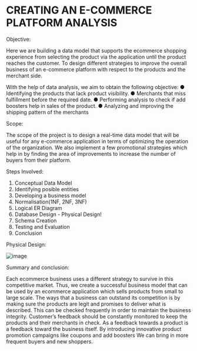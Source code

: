 # CREATING AN E-COMMERCE PLATFORM ANALYSIS
Objective:

Here we are building a data model that supports the ecommerce shopping experience from selecting the product via the application until the product reaches the customer. To design different strategies to improve the overall business of an e-commerce platform with respect to the products and the merchant side. 

With the help of data analysis, we aim to obtain the following objective:
●	Identifying the products that lack product visibility.
●	Merchants that miss fulfillment before the required date.
●	Performing analysis to check if add boosters help in sales of the product.
●	Analyzing and improving the shipping pattern of the merchants

Scope:

The scope of the project is to design a real-time data model that will be useful for any e-commerce application in terms of optimizing the operation of the organization. We also implement a few promotional strategies which help in by finding the area of improvements to increase the number of buyers from their platform.

Steps Involved:

1. Conceptual Data Model
2. Identifying posible entities 
3. Developing a business model
4. Normalisation(1NF, 2NF, 3NF)
5. Logical ER Diagram
6. Database Design - Physical Design!
7. Schema Creation
8. Testing and Evaluation
9. Conclusion

Physical Design:

![image](https://user-images.githubusercontent.com/78456699/167267826-4681cc95-0f6e-421e-89e2-4864a3d63da3.png)


Summary and conclusion:

Each ecommerce business uses a different strategy to survive in this competitive market. Thus, we create a successful business model that can be used by an ecommerce application which sells products from small to large scale. 
The ways that a business can outstand its competition is by making sure the products are legit and promises to deliver what is described. This can be checked frequently in order to maintain the business integrity.
                       Customer’s feedback should be constantly monitored to keep the products and their merchants in check. As a feedback towards a product is a feedback toward the business itself. By introducing innovative product promotion campaigns like coupons and add boosters 
We can bring in more frequent buyers and new shoppers.










   
        

